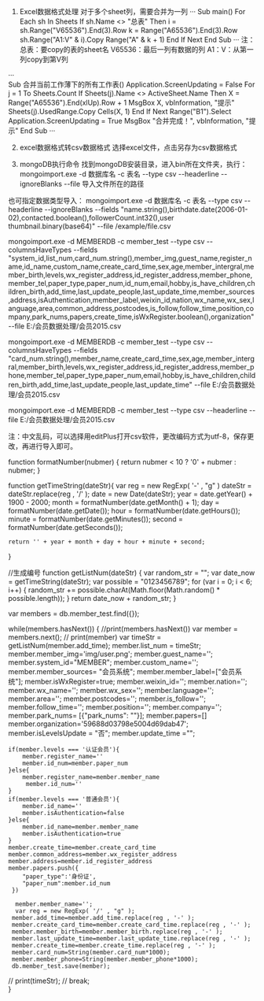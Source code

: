 1. Excel数据格式处理
    对于多个sheet列，需要合并为一列
    ···
    Sub main()
    For Each sh In Sheets
    If sh.Name <> "总表" Then
    i = sh.Range("V65536").End(3).Row
    k = Range("A65536").End(3).Row
    sh.Range("A1:V" & i).Copy Range("A" & k + 1)
    End If
    Next
    End Sub
    ···
    注：总表：要copy的表的sheet名
        V65536：最后一列有数据的列
        A1：V：从第一列copy到第V列

···      
Sub 合并当前工作薄下的所有工作表()
Application.ScreenUpdating = False
For j = 1 To Sheets.Count
    If Sheets(j).Name <> ActiveSheet.Name Then
        X = Range("A65536").End(xlUp).Row + 1
        MsgBox X, vbInformation, "提示"
        Sheets(j).UsedRange.Copy Cells(X, 1)
    End If
Next
Range("B1").Select
Application.ScreenUpdating = True
MsgBox "合并完成！", vbInformation, "提示"
End Sub
···

2. excel数据格式转csv数据格式
    选择excel文件，点击另存为csv数据格式

3. mongoDB执行命令
    找到mongoDB安装目录，进入bin所在文件夹，执行：
    mongoimport.exe -d 数据库名 -c 表名 --type csv --headerline --ignoreBlanks --file 导入文件所在的路径

也可指定数据类型导入：
mongoimport.exe -d 数据库名 -c 表名 --type csv --headerline --ignoreBlanks --fields "name.string(),birthdate.date(2006-01-02),contacted.boolean(),followerCount.int32(),user thumbnail.binary(base64)" --file /example/file.csv

mongoimport.exe -d MEMBERDB -c member_test --type csv --columnsHaveTypes --fields "system_id,list_num,card_num.string(),member_img,guest_name,register_name,id_name,custom_name,create_card_time,sex,age,member_intergral,member_birth,levels,wx_register_address,id_register_address,member_phone,member_tel,paper_type,paper_num,id_num,email,hobby,is_have_children,children_birth,add_time,last_update_people,last_update_time,member_sources,address,isAuthentication,member_label,weixin_id,nation,wx_name,wx_sex,language,area,common_address,postcodes,is_follow,follow_time,position,company,park_nums,papers,create_time,isWxRegister.boolean(),organization" --file E:/会员数据处理/会员2015.csv


mongoimport.exe -d MEMBERDB -c member_test --type csv --columnsHaveTypes --fields "card_num.string(),member_name,create_card_time,sex,age,member_intergral,member_birth,levels,wx_register_address,id_register_address,member_phone,member_tel,paper_type,paper_num,email,hobby,is_have_children,children_birth,add_time,last_update_people,last_update_time" --file E:/会员数据处理/会员2015.csv

mongoimport.exe -d MEMBERDB -c member_test --type csv --headerline --file E:/会员数据处理/会员2015.csv

注：中文乱码，可以选择用editPlus打开csv软件，更改编码方式为utf-8，保存更改，再进行导入即可。

function formatNumber(nubmer) {
    return nubmer < 10 ? '0' + nubmer : nubmer;
}

function getTimeString(dateStr){
    var reg = new RegExp( '-' , "g" )
    dateStr = dateStr.replace(reg , '/' );
    date = new Date(dateStr);
    year = date.getYear() + 1900 - 2000;
    month = formatNumber(date.getMonth() + 1);
    day = formatNumber(date.getDate());
    hour = formatNumber(date.getHours());
    minute = formatNumber(date.getMinutes());
    second = formatNumber(date.getSeconds());
    
    return '' + year + month + day + hour + minute + second;
}

//生成编号
function getListNum(dateStr) {
    var random_str = "";
    var date_now = getTimeString(dateStr);
    var possible = "0123456789";
    for (var i = 0; i < 6; i++) {
        random_str += possible.charAt(Math.floor(Math.random() * possible.length));
    }
    return date_now + random_str;
}

var members = db.member_test.find({});

while(members.hasNext()) {
    //print(members.hasNext())
    var member = members.next();
   // print(member)
    var timeStr = getListNum(member.add_time);
    member.list_num = timeStr;
    member.member_img='img/user.png';
    member.guest_name='';
    member.system_id="MEMBER";
    member.custom_name='';
    member.member_sources= "会员系统";
    member.member_label=["会员系统"];
    member.isWxRegister=true;
    member.weixin_id='';
    member.nation='';
    member.wx_name='';
    member.wx_sex='';
    member.language='';
    member.area='';
    member.postcodes='';
    member.is_follow='';
    member.follow_time='';
    member.position='';
    member.company='';
    member.park_nums= [{"park_nums": ""}];
    member.papers=[]
    member.organization='59688d03798e5004d69dab47';
    member.isLevelsUpdate = "否";
    member.update_time ="";
    
    if(member.levels === '认证会员'){
        member.register_name=''
        member.id_num=member.paper_num
    }else{
        member.register_name=member.member_name
         member.id_num=''
    }
    if(member.levels === '普通会员'){
        member.id_name=''
        member.isAuthentication=false
    }else{
        member.id_name=member.member_name
        member.isAuthentication=true
    }
    member.create_time=member.create_card_time
    member.common_address=member.wx_register_address
    member.address=member.id_register_address
    member.papers.push({
        "paper_type":'身份证',
        "paper_num":member.id_num
     })
     
      member.member_name='';
      var reg = new RegExp( '/' , "g" );
     member.add_time=member.add_time.replace(reg , '-' );
     member.create_card_time=member.create_card_time.replace(reg , '-' );
     member.member_birth=member.member_birth.replace(reg , '-' );
     member.last_update_time=member.last_update_time.replace(reg , '-' );
     member.create_time=member.create_time.replace(reg , '-' );
     member.card_num=String(member.card_num*1000);
     member.member_phone=String(member.member_phone*1000);
     db.member_test.save(member);
    
   // print(timeStr);
  //  break;  
}
